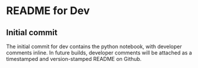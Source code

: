 # README for Dev

## Initial commit

The initial commit for dev contains the python notebook, with developer comments inline.  In future builds, developer comments will be attached as a timestamped and version-stamped README on Github. 
